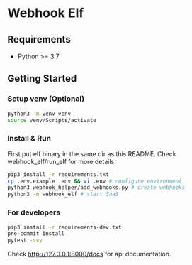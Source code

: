 # Webhook Elf

## Requirements

* Python >= 3.7

## Getting Started

### Setup venv (Optional)

```bash
python3 -m venv venv
source venv/Scripts/activate
```

### Install & Run

First put elf binary in the same dir as this README. Check webhook_elf/run_elf for more details.

```bash
pip3 install -r requirements.txt
cp .env.example .env && vi .env # configure environment
python3 webhook_helper/add_webhooks.py # create webhooks
python3 -m webhook_elf # start SaaS
```

### For developers

```bash
pip3 install -r requirements-dev.txt
pre-commit install
pytest -svv
```

Check <http://127.0.0.1:8000/docs> for api documentation.
